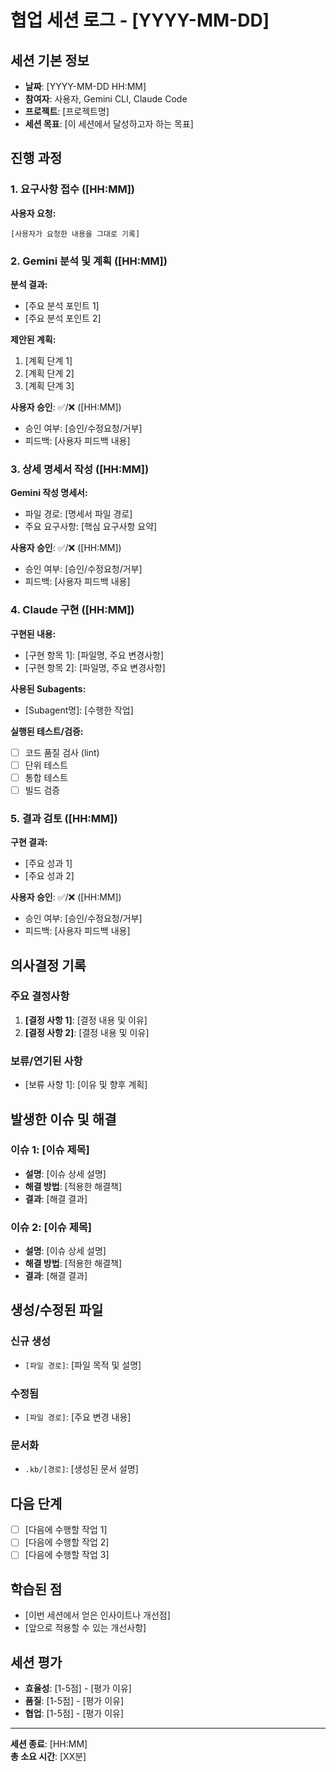 # 협업 세션 로그 - [YYYY-MM-DD]

## 세션 기본 정보
- **날짜**: [YYYY-MM-DD HH:MM]
- **참여자**: 사용자, Gemini CLI, Claude Code
- **프로젝트**: [프로젝트명]
- **세션 목표**: [이 세션에서 달성하고자 하는 목표]

## 진행 과정

### 1. 요구사항 접수 ([HH:MM])
**사용자 요청:**
```
[사용자가 요청한 내용을 그대로 기록]
```

### 2. Gemini 분석 및 계획 ([HH:MM])
**분석 결과:**
- [주요 분석 포인트 1]
- [주요 분석 포인트 2]

**제안된 계획:**
1. [계획 단계 1]
2. [계획 단계 2] 
3. [계획 단계 3]

**사용자 승인**: ✅/❌ ([HH:MM])
- 승인 여부: [승인/수정요청/거부]
- 피드백: [사용자 피드백 내용]

### 3. 상세 명세서 작성 ([HH:MM])
**Gemini 작성 명세서:**
- 파일 경로: [명세서 파일 경로]
- 주요 요구사항: [핵심 요구사항 요약]

**사용자 승인**: ✅/❌ ([HH:MM])
- 승인 여부: [승인/수정요청/거부]
- 피드백: [사용자 피드백 내용]

### 4. Claude 구현 ([HH:MM])
**구현된 내용:**
- [구현 항목 1]: [파일명, 주요 변경사항]
- [구현 항목 2]: [파일명, 주요 변경사항]

**사용된 Subagents:**
- [Subagent명]: [수행한 작업]

**실행된 테스트/검증:**
- [ ] 코드 품질 검사 (lint)
- [ ] 단위 테스트
- [ ] 통합 테스트
- [ ] 빌드 검증

### 5. 결과 검토 ([HH:MM])
**구현 결과:**
- [주요 성과 1]
- [주요 성과 2]

**사용자 승인**: ✅/❌ ([HH:MM])
- 승인 여부: [승인/수정요청/거부]
- 피드백: [사용자 피드백 내용]

## 의사결정 기록

### 주요 결정사항
1. **[결정 사항 1]**: [결정 내용 및 이유]
2. **[결정 사항 2]**: [결정 내용 및 이유]

### 보류/연기된 사항
- [보류 사항 1]: [이유 및 향후 계획]

## 발생한 이슈 및 해결

### 이슈 1: [이슈 제목]
- **설명**: [이슈 상세 설명]
- **해결 방법**: [적용한 해결책]
- **결과**: [해결 결과]

### 이슈 2: [이슈 제목]
- **설명**: [이슈 상세 설명]
- **해결 방법**: [적용한 해결책]
- **결과**: [해결 결과]

## 생성/수정된 파일

### 신규 생성
- `[파일 경로]`: [파일 목적 및 설명]

### 수정됨
- `[파일 경로]`: [주요 변경 내용]

### 문서화
- `.kb/[경로]`: [생성된 문서 설명]

## 다음 단계
- [ ] [다음에 수행할 작업 1]
- [ ] [다음에 수행할 작업 2]
- [ ] [다음에 수행할 작업 3]

## 학습된 점
- [이번 세션에서 얻은 인사이트나 개선점]
- [앞으로 적용할 수 있는 개선사항]

## 세션 평가
- **효율성**: [1-5점] - [평가 이유]
- **품질**: [1-5점] - [평가 이유]  
- **협업**: [1-5점] - [평가 이유]

---
**세션 종료**: [HH:MM]  
**총 소요 시간**: [XX분]